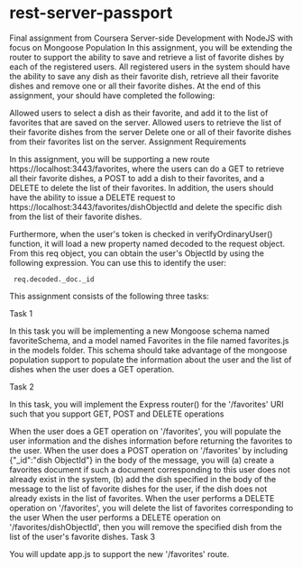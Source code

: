 # rest-server-passport
Final assignment from Coursera Server-side Development with NodeJS with focus on Mongoose Population
In this assignment, you will be extending the router to support the ability to save and retrieve a list of favorite dishes by each of the registered users. All registered users in the system should have the ability to save any dish as their favorite dish, retrieve all their favorite dishes and remove one or all their favorite dishes. At the end of this assignment, your should have completed the following:

Allowed users to select a dish as their favorite, and add it to the list of favorites that are saved on the server.
Allowed users to retrieve the list of their favorite dishes from the server
Delete one or all of their favorite dishes from their favorites list on the server.
Assignment Requirements

In this assignment, you will be supporting a new route https://localhost:3443/favorites, where the users can do a GET to retrieve all their favorite dishes, a POST to add a dish to their favorites, and a DELETE to delete the list of their favorites. In addition, the users should have the ability to issue a DELETE request to https://localhost:3443/favorites/dishObjectId and delete the specific dish from the list of their favorite dishes.

Furthermore, when the user's token is checked in verifyOrdinaryUser() function, it will load a new property named decoded to the request object. From this req object, you can obtain the user's ObjectId by using the following expression. You can use this to identify the user:

     req.decoded._doc._id
This assignment consists of the following three tasks:

Task 1

In this task you will be implementing a new Mongoose schema named favoriteSchema, and a model named Favorites in the file named favorites.js in the models folder. This schema should take advantage of the mongoose population support to populate the information about the user and the list of dishes when the user does a GET operation.

Task 2

In this task, you will implement the Express router() for the '/favorites' URI such that you support GET, POST and DELETE operations

When the user does a GET operation on '/favorites', you will populate the user information and the dishes information before returning the favorites to the user.
When the user does a POST operation on '/favorites' by including {"_id":"dish ObjectId"} in the body of the message, you will (a) create a favorites document if such a document corresponding to this user does not already exist in the system, (b) add the dish specified in the body of the message to the list of favorite dishes for the user, if the dish does not already exists in the list of favorites.
When the user performs a DELETE operation on '/favorites', you will delete the list of favorites corresponding to the user
When the user performs a DELETE operation on '/favorites/dishObjectId', then you will remove the specified dish from the list of the user's favorite dishes.
Task 3

You will update app.js to support the new '/favorites' route.

